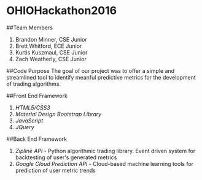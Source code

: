 # OHIOHackathon2016

##Team Members 

1. Brandon Minner, CSE Junior 
2. Brett Whitford, ECE Junior
3. Kurtis Kuszmaul, CSE Junior
4. Zach Weatherly, CSE Junior

##Code Purpose
The goal of our project was to offer a simple and streamlined tool to identify
meanful predictive metrics for the development of trading algorithms.

##Front End Framework
1. *HTML5/CSS3*
2. *Material Design Bootstrap Library*
3. *JavaScript*
4. *JQuery*

##Back End Framework
1. *Zipline API* - Python algorithmic trading library. Event driven system for backtesting of user's generated metrics
2. *Google Cloud Prediction API* - Cloud-based machine learning tools for prediction of user metric trends